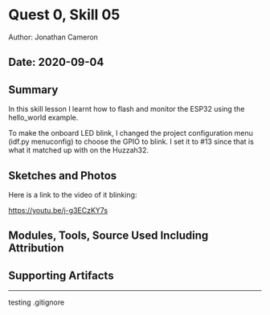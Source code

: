 #  Quest 0, Skill 05

Author: Jonathan Cameron

Date: 2020-09-04
-----

## Summary
In this skill lesson I learnt how to flash and monitor the ESP32 using the hello_world example.

To make the onboard LED blink, I changed the project configuration menu (idf.py menuconfig) to choose the GPIO to blink.
I set it to #13 since that is what it matched up with on the Huzzah32. 

## Sketches and Photos
Here is a link to the video of it blinking:

https://youtu.be/j-g3ECzKY7s

## Modules, Tools, Source Used Including Attribution


## Supporting Artifacts


-----
testing .gitignore